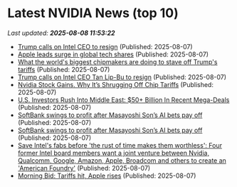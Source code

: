 # Latest NVIDIA News (top 10)
_Last updated: **2025-08-08 11:53:22**_

- [Trump calls on Intel CEO to resign](https://economictimes.indiatimes.com/tech/technology/trump-calls-on-intel-ceo-to-resign/articleshow/123166372.cms) (Published: 2025-08-07)
- [Apple leads surge in global tech shares](https://www.rte.ie/news/business/2025/0807/1527364-apple-leads-surge-in-global-tech-shares/) (Published: 2025-08-07)
- [What the world's biggest chipmakers are doing to stave off Trump's tariffs](https://www.cnbc.com/2025/08/07/chip-stocks-jump-after-trump-semiconductor-tariffs-on-us-footprint.html) (Published: 2025-08-07)
- [Trump calls on Intel CEO Tan Lip-Bu to resign](https://www.channelnewsasia.com/world/trump-intel-ceo-tan-lip-bu-calls-resign-5283026) (Published: 2025-08-07)
- [Nvidia Stock Gains. Why It’s Shrugging Off Chip Tariffs](https://biztoc.com/x/296dff80a000daa5) (Published: 2025-08-07)
- [U.S. Investors Rush Into Middle East: $50+ Billion In Recent Mega-Deals](https://www.forbes.com/sites/robertdaugherty/2025/08/07/us-investors-rush-into-middle-east-50-billion-in-recent-mega-deals/) (Published: 2025-08-07)
- [SoftBank swings to profit after Masayoshi Son’s AI bets pay off](https://biztoc.com/x/10caedfa5b0447f9) (Published: 2025-08-07)
- [SoftBank swings to profit after Masayoshi Son’s AI bets pay off](https://www.japantimes.co.jp/business/2025/08/07/softbank-profit-ai-bet/) (Published: 2025-08-07)
- [Save Intel's fabs before 'the rust of time makes them worthless': Four former Intel board members want a joint venture between Nvidia, Qualcomm, Google, Amazon, Apple, Broadcom and others to create an 'American Foundry'](https://www.pcgamer.com/hardware/processors/save-intels-fabs-before-the-rust-of-time-makes-them-worthless-four-former-intel-board-members-want-a-joint-venture-between-nvidia-qualcomm-google-amazon-apple-broadcom-and-others-to-create-an-american-foundry/) (Published: 2025-08-07)
- [Morning Bid: Tariffs hit, Apple rises](https://finance.yahoo.com/news/morning-bid-tariffs-hit-apple-105753366.html) (Published: 2025-08-07)

